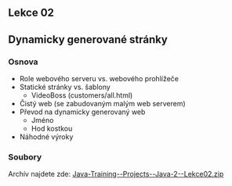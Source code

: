 Lekce 02
--------

Dynamicky generované stránky
----------------------------

### Osnova

- Role webového serveru vs. webového prohlížeče
- Statické stránky vs. šablony
    - VideoBoss (customers/all.html)
- Čistý web (se zabudovaným malým web serverem)
- Převod na dynamicky generovaný web
    - Jméno
    - Hod kostkou
- Náhodné výroky



### Soubory

Archív najdete zde: [Java-Training--Projects--Java-2--Lekce02.zip](../../data/2020-jaro/java-2/Java-Training--Projects--Java-2--Lekce02.zip)


<!--

### Videozáznam

Na YouTube se můžete podívat na záznam z lekce:

<iframe width="560" height="315"
	src="https://www.youtube.com/embed/PX3Llsa9IKY"
	frameborder="0"
	allowfullscreen></iframe>

Celý playlist na YouTube najdete zde:
[Java 2 - Brno (jaro 2020) - YouTube playlist](https://www.youtube.com/playlist?list=PLTCx5oiCrIJ5H1uPvwQYUkhQuznifLe-L)

-->
